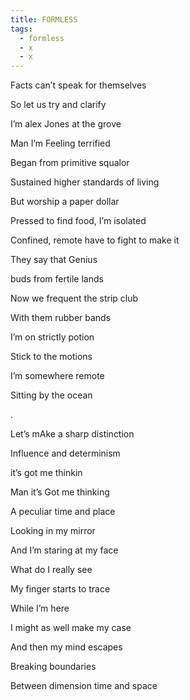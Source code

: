 ```yaml
---
title: FORMLESS
tags:
  - formless
  - x
  - x
---
```

Facts can’t speak for themselves

So let us try and clarify

I’m alex Jones at the grove

Man I’m Feeling terrified

Began from primitive squalor

Sustained higher standards of living

But worship a paper dollar

Pressed to find food, I’m isolated

Confined, remote have to fight to make it

They say that Genius

buds from fertile lands

Now we frequent the strip club

With them rubber bands

I’m on strictly potion

Stick to the motions

I’m somewhere remote

Sitting by the ocean

  .  

Let’s mAke a sharp distinction

Influence and determinism

it’s got me thinkin

Man it’s Got me thinking

A peculiar time and place

Looking in my mirror

And I’m staring at my face

What do I really see

My finger starts to trace

While I’m here

I might as well make my case

And then my mind escapes

Breaking boundaries

Between dimension time and space

